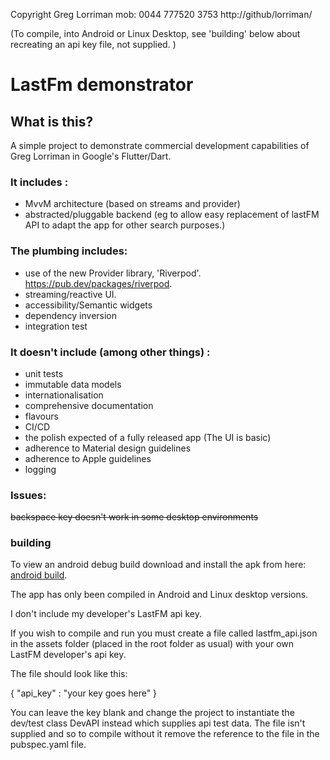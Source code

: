 
Copyright Greg Lorriman mob: 0044 777520 3753
http://github/lorriman/

(To compile, into Android or Linux Desktop, see 'building' below about recreating an api key file,
 not supplied. )

# LastFm demonstrator 

## What is this?

A simple project to demonstrate commercial development capabilities of Greg Lorriman 
in Google's Flutter/Dart.

### It includes :

- MvvM architecture (based on streams and provider)
- abstracted/pluggable backend (eg to allow easy replacement of lastFM API to adapt
the app for other search purposes.)

### The plumbing includes:

* use of the new Provider library, 'Riverpod'. https://pub.dev/packages/riverpod.
* streaming/reactive UI.
* accessibility/Semantic widgets
* dependency inversion
* integration test

### It doesn't include (among other things) :

- unit tests
- immutable data models
- internationalisation
- comprehensive documentation
- flavours
- CI/CD
- the polish expected of a fully released app (The UI is basic)
- adherence to Material design guidelines
- adherence to Apple guidelines
- logging

### Issues:

~~backspace key doesn't work in some desktop environments~~

### building

To view an android debug build download and install the apk from here: [android build](https://drive.google.com/file/d/1X-ATwzBrcpBNuzcHxroXucsH-vYbdyzl/view?usp=sharing).

The app has only been compiled in Android and Linux desktop versions.

I don't include my developer's LastFM api key.

If you wish to compile and run you must create a file called lastfm_api.json in the assets folder
(placed in the root folder as usual) with your own LastFM developer's api key.

The file should look like this:

{
   "api_key" : "your key goes here"
}


You can leave the key blank and change the project to instantiate the dev/test class DevAPI
instead which supplies api test data.  The file isn't supplied and so to compile without it remove
the reference to the file in the pubspec.yaml file.


